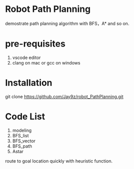 # Robot Path Planning
demostrate path planning algorithm with BFS，A* and so on.

# pre-requisites
1. vscode editor
2. clang on mac or gcc on windows

# Installation

git clone https://github.com/Jay9z/robot_PathPlanning.git

# Code List
1. modeling
2. BFS_list
3. BFS_vector
4. BFS_path
5. Astar
   
route to goal location quickly with heuristic function.